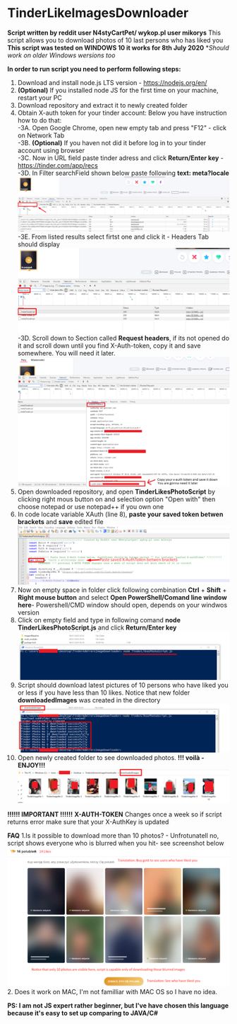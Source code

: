 # TinderLikeImagesDownloader
**Script written by reddit user N4styCartPet/ wykop.pl user mikorys**
This script allows you to download photos of 10 last persons who has liked you\
**This script was tested on WINDOWS 10 it works for 8th July 2020**
**Should work on older Windows wersions too*

**In order to run script you need to perform following steps:**
1. Download and install node.js LTS version - https://nodejs.org/en/ 
2. **(Optional)** If you installed node JS for the first time on your machine, restart your PC 
3. Download repository and extract it to newly created folder 
4. Obtain X-auth token for your tinder account: Below you have instruction how to do that:\
  -3A. Open Google Chrome, open new empty tab and press "F12" - click on Network Tab\
  -3B. **(Optional)** If you haven not did it before log in to your tinder account using browser \
  -3C. Now in URL field paste tinder adress and click **Return/Enter key** - https://tinder.com/app/recs \
  -3D. In Filter searchField shown below paste following **text: meta?locale** \
  ![](images4Readme/FilterFieldLocation.png)
  -3E. From listed results select firtst one and click it - Headers Tab should display\
  ![](images4Readme/ClickOnMetaLocale.png)
  -3D. Scroll down to Section called **Request headers**, if its not opened do it and scroll down until you find X-Auth-token, copy it and save somewhere. You will need it later.
  ![](images4Readme/Obtain%20X-Auth%20token.png)
5. Open downloaded repository, and open **TinderLikesPhotoScript** by clicking right mous button on and selection option "Open with" then choose notepad or use notepad++ if you own one 
6. In code locate variable XAuth (line 8), **paste your saved token betwen brackets** and **save** edited file 
![](images4Readme/pasteXauthToken.png)
7. Now on empty space in folder click following combination **Ctrl** + **Shift**  + **Right mouse button** and select **Open PowerShell/Comand line window here**- Powershell/CMD window should open, depends on your windwos version
8. Click on empty field and type in following comand **node TinderLikesPhotoScript.js** and click **Return/Enter key** 
![](images4Readme/RunningScript.png)
9. Script should download latest pictures of 10 persons who have liked you or less if you have less than 10 likes. Notice that new folder **downloadedImages** was created in the directory 
![](images4Readme/Download%20completion.png)
10. Open newly created folder to see downloaded photos. **!!! voilà - ENJOY!!!**
![](images4Readme/downloadedImages.png)

**!!!!!! IMPORTANT !!!!!!**
**X-AUTH-TOKEN** Changes once a week so if script returns error make sure that your X-AuthKey is updated

**FAQ**
1.Is it possible to download more than 10 photos? - Unfrotunatell no, script shows everyone who is blurred when you hit- see screenshot below
![](images4Readme/BluredPhotos.png)
2. Does it work on MAC, I'm not familliar with MAC OS so I have no idea.

**PS: I am not JS expert rather beginner, but I've have chosen this language because it's easy to set up comparing to JAVA/C#**
